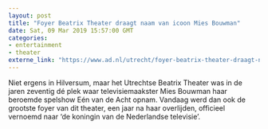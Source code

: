 ```yaml
---
layout: post
title: "Foyer Beatrix Theater draagt naam van icoon Mies Bouwman"
date: Sat, 09 Mar 2019 15:57:00 GMT
categories: 
- entertainment 
- theater 
externe_link: "https://www.ad.nl/utrecht/foyer-beatrix-theater-draagt-naam-van-icoon-mies-bouwman~a865ed29/"
---
```


Niet ergens in Hilversum, maar het Utrechtse Beatrix Theater was in de jaren zeventig dé plek waar televisiemaakster Mies Bouwman haar beroemde spelshow Eén van de Acht opnam. Vandaag werd dan ook de grootste foyer van dit theater, een jaar na haar overlijden, officieel vernoemd naar ‘de koningin van de Nederlandse televisie’.
